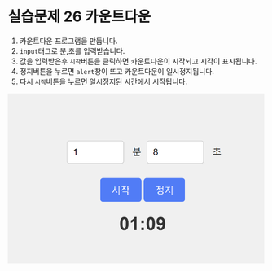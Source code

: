 # 실습문제 26 카운트다운

1. 카운트다운 프로그램을 만듭니다.
2. `input`태그로 분,초를 입력받습니다.
3. 값을 입력받은후 `시작`버튼을 클릭하면 카운트다운이 시작되고 시각이 표시됩니다.
4. 정지버튼을 누르면 `alert`창이 뜨고 카운트다운이 일시정지됩니다.
5. 다시 `시작`버튼을 누르면 일시정지된 시간에서 시작됩니다.

![사진](./image.png)
